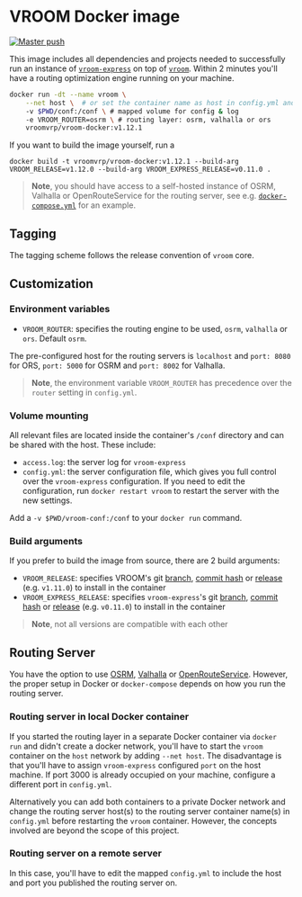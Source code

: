 # VROOM Docker image

[![Master push](https://github.com/VROOM-Project/vroom-docker/actions/workflows/master_push.yml/badge.svg)](https://github.com/VROOM-Project/vroom-docker/actions/workflows/master_push.yml)

This image includes all dependencies and projects needed to successfully run an instance of [`vroom-express`](https://github.com/VROOM-Project/vroom-express) on top of [`vroom`](https://github.com/VROOM-Project/vroom). Within 2 minutes you'll have a routing optimization engine running on your machine.

```bash
docker run -dt --name vroom \
    --net host \  # or set the container name as host in config.yml and use --port 3000:3000 instead, see below
    -v $PWD/conf:/conf \ # mapped volume for config & log
    -e VROOM_ROUTER=osrm \ # routing layer: osrm, valhalla or ors
    vroomvrp/vroom-docker:v1.12.1
```

If you want to build the image yourself, run a

`docker build -t vroomvrp/vroom-docker:v1.12.1 --build-arg VROOM_RELEASE=v1.12.0 --build-arg VROOM_EXPRESS_RELEASE=v0.11.0 .`

> **Note**, you should have access to a self-hosted instance of OSRM, Valhalla or OpenRouteService for the routing server, see e.g. [`docker-compose.yml`](docker-compose.yml) for an example.

## Tagging

The tagging scheme follows the release convention of `vroom` core.

## Customization

### Environment variables

- `VROOM_ROUTER`: specifies the routing engine to be used, `osrm`, `valhalla` or `ors`. Default `osrm`.

The pre-configured host for the routing servers is `localhost` and `port: 8080` for ORS, `port: 5000` for OSRM and `port: 8002` for Valhalla.

> **Note**, the environment variable `VROOM_ROUTER` has precedence over the `router` setting in `config.yml`.

### Volume mounting

All relevant files are located inside the container's `/conf` directory and can be shared with the host. These include:

- `access.log`: the server log for `vroom-express`
- `config.yml`: the server configuration file, which gives you full control over the `vroom-express` configuration. If you need to edit the configuration, run `docker restart vroom` to restart the server with the new settings.

Add a `-v $PWD/vroom-conf:/conf` to your `docker run` command.

### Build arguments

If you prefer to build the image from source, there are 2 build arguments:

- `VROOM_RELEASE`: specifies VROOM's git [branch](https://github.com/VROOM-Project/vroom/branches), [commit hash](https://github.com/VROOM-Project/vroom/commits/master) or [release](https://github.com/VROOM-Project/vroom/releases) (e.g. `v1.11.0`) to install in the container
- `VROOM_EXPRESS_RELEASE`: specifies `vroom-express`'s git [branch](https://github.com/VROOM-Project/vroom-express/branches), [commit hash](https://github.com/VROOM-Project/vroom-express/commits/master) or [release](https://github.com/VROOM-Project/vroom-express/releases) (e.g. `v0.11.0`) to install in the container

> **Note**, not all versions are compatible with each other

## Routing Server

You have the option to use [OSRM](https://github.com/Project-OSRM/osrm-backend), [Valhalla](https://github.com/valhalla/valhalla) or [OpenRouteService](https://github.com/GIScience/openrouteservice). However, the proper setup in Docker or `docker-compose` depends on how you run the routing server.

### Routing server in local Docker container

If you started the routing layer in a separate Docker container via `docker run` and didn't create a docker network, you'll have to start the `vroom` container on the `host` network by adding `--net host`. The disadvantage is that you'll have to assign `vroom-express` configured `port` on the host machine. If port 3000 is already occupied on your machine, configure a different port in `config.yml`.

Alternatively you can add both containers to a private Docker network and change the routing server host(s) to the routing server container name(s) in `config.yml` before restarting the `vroom` container. However, the concepts involved are beyond the scope of this project.

### Routing server on a remote server

In this case, you'll have to edit the mapped `config.yml` to include the host and port you published the routing server on.
